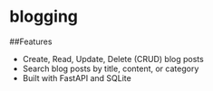 # blogging
##Features
- Create, Read, Update, Delete (CRUD) blog posts
- Search blog posts by title, content, or category
- Built with FastAPI and SQLite
